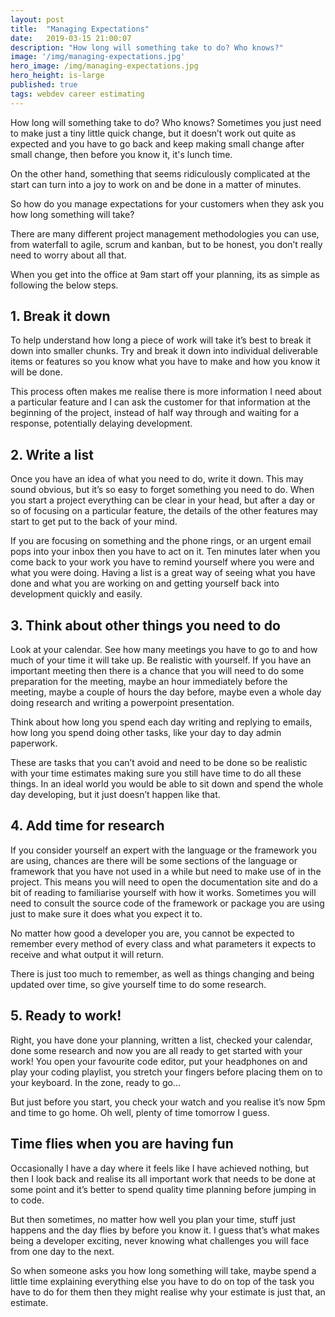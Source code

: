 ```yaml
---
layout: post
title:  "Managing Expectations"
date:   2019-03-15 21:00:07
description: "How long will something take to do? Who knows?"
image: '/img/managing-expectations.jpg'
hero_image: /img/managing-expectations.jpg
hero_height: is-large
published: true
tags: webdev career estimating
---
```


How long will something take to do? Who knows? Sometimes you just need to make just a tiny little quick change, but it doesn’t work out quite as expected and you have to go back and keep making small change after small change, then before you know it, it's lunch time. 

On the other hand, something that seems ridiculously complicated at the start can turn into a joy to work on and be done in a matter of minutes. 

So how do you manage expectations for your customers when they ask you how long something will take? 

There are many different project management methodologies you can use, from waterfall to agile, scrum and kanban, but to be honest, you don’t really need to worry about all that. 

When you get into the office at 9am start off your planning, its as simple as following the below steps.

## 1. Break it down

To help understand how long a piece of work will take it’s best to break it down into smaller chunks. Try and break it down into individual deliverable items or features so you know what you have to make and how you know it will be done. 

This process often makes me realise there is more information I need about a particular feature and I can ask the customer for that information at the beginning of the project, instead of half way through and waiting for a response, potentially delaying development. 

## 2. Write a list

Once you have an idea of what you need to do, write it down. This may sound obvious, but it’s so easy to forget something you need to do. When you start a project everything can be clear in your head, but after a day or so of focusing on a particular feature, the details of the other features may start to get put to the back of your mind. 

If you are focusing on something and the phone rings, or an urgent email pops into your inbox then you have to act on it. Ten minutes later when you come back to your work you have to remind yourself where you were and what you were doing. Having a list is a great way of seeing what you have done and what you are working on and getting yourself back into development quickly and easily. 

## 3. Think about other things you need to do 

Look at your calendar. See how many meetings you have to go to and how much of your time it will take up. Be realistic with yourself. If you have an important meeting then there is a chance that you will need to do some preparation for the meeting, maybe an hour immediately before the meeting, maybe a couple of hours the day before, maybe even a whole day doing research and writing a powerpoint presentation. 

Think about how long you spend each day writing and replying to emails, how long you spend doing other tasks, like your day to day admin paperwork. 

These are tasks that you can’t avoid and need to be done so be realistic with your time estimates making sure you still have time to do all these things. In an ideal world you would be able to sit down and spend the whole day developing, but it just doesn’t happen like that. 

## 4. Add time for research

If you consider yourself an expert with the language or the framework you are using, chances are there will be some sections of the language or framework that you have not used in a while but need to make use of in the project. This means you will need to open the documentation site and do a bit of reading to familiarise yourself with how it works. Sometimes you will need to consult the source code of the framework or package you are using just to make sure it does what you expect it to. 

No matter how good a developer you are, you cannot be expected to remember every method of every class and what parameters it expects to receive and what output it will return. 

There is just too much to remember, as well as things changing and being updated over time, so give yourself time to do some research. 

## 5. Ready to work!

Right, you have done your planning, written a list, checked your calendar, done some research and now you are all ready to get started with your work! You open your favourite code editor, put your headphones on and play your coding playlist, you stretch your fingers before placing them on to your keyboard. In the zone, ready to go...

But just before you start, you check your watch and you realise it’s now 5pm and time to go home. Oh well, plenty of time tomorrow I guess.

## Time flies when you are having fun

Occasionally I have a day where it feels like I have achieved nothing, but then I look back and realise its all important work that needs to be done at some point and it’s better to spend quality time planning before jumping in to code.

But then sometimes, no matter how well you plan your time, stuff just happens and the day flies by before you know it. I guess that’s what makes being a developer exciting, never knowing what challenges you will face from one day to the next.  

So when someone asks you how long something will take, maybe spend a little time explaining everything else you have to do on top of the task you have to do for them then they might realise why your estimate is just that, an estimate. 


